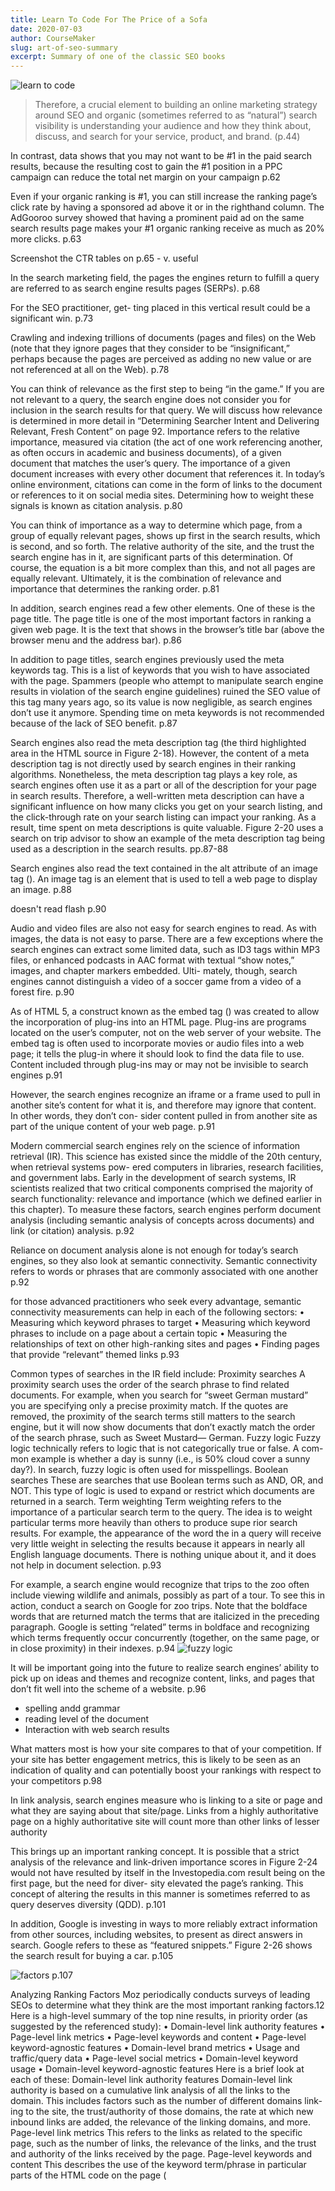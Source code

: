 ```yaml
---
title: Learn To Code For The Price of a Sofa
date: 2020-07-03
author: CourseMaker
slug: art-of-seo-summary
excerpt: Summary of one of the classic SEO books
---
```


![learn to code](../assets/learn-how-to-code/coding_laptop.jpg "code")

> Therefore, a crucial element to building an online marketing strategy around SEO and organic (sometimes referred 
>to as “natural”) search visibility is understanding your audience and how they think about, discuss, and search for 
>your service, product, and brand. (p.44)
>

In contrast, data shows that you may not want to be #1 in the paid search results, because the resulting cost to gain the #1 position in a PPC campaign can reduce the
total net margin on your campaign
p.62


Even if your organic ranking is #1, you can still increase the ranking page’s click rate by having a sponsored ad above it or in the righthand column. The AdGooroo survey showed that having a prominent paid ad on the same search results page makes your #1 organic ranking receive as much as 20% more clicks.
p.63

Screenshot the CTR tables on p.65 - v. useful


In the search marketing field, the pages the engines return to fulfill a query are referred to as search engine results pages (SERPs).
p.68


For the SEO practitioner, get- ting placed in this vertical result could be a significant win.
p.73

Crawling and indexing trillions of documents (pages and files) on the Web (note that they ignore pages that they consider to be “insignificant,” 
perhaps because the pages are perceived as adding no new value or are not referenced at all on the Web).
p.78

You can think of relevance as the first step to being “in the game.” If you are not relevant to a query, the search
engine does not consider you for inclusion in the search results for that query. We will discuss how relevance is 
determined in more detail in “Determining Searcher Intent and Delivering Relevant, Fresh Content” on page 92.
Importance refers to the relative importance, measured via citation (the act of one work referencing another, 
as often occurs in academic and business documents), of a given document that matches the user’s query. The 
importance of a given document increases with every other document that references it. In today’s online 
environment, citations can come in the form of links to the document or references to it on social media sites. 
Determining how to weight these signals is known as citation analysis.
p.80

You can think of importance as a way to determine which page, from a group of equally relevant pages, shows up first in the search results, 
which is second, and so forth. The relative authority of the site, and the trust the search engine has in it, 
are significant parts of this determination. Of course, the equation is a bit more complex than this, and not all 
pages are equally relevant. Ultimately, it is the combination of relevance and importance that determines the 
ranking order.
p.81

In addition, search engines read a few other elements. One of these is the page title. The page title is one of 
the most important factors in ranking a given web page. It is the text that shows in the browser’s title bar 
(above the browser menu and the address bar).
p.86

In addition to page titles, search engines previously used the meta keywords tag. This is a list of keywords that 
you wish to have associated with the page. Spammers (people who attempt to manipulate search engine results in 
violation of the search engine guidelines) ruined the SEO value of this tag many years ago, so its value is now 
negligible, as search engines don’t use it anymore. Spending time on meta keywords is not recommended because of 
the lack of SEO benefit.
p.87

Search engines also read the meta description tag (the third highlighted area in the HTML source in Figure 2-18). 
However, the content of a meta description tag is not directly used by search engines in their ranking algorithms.
Nonetheless, the meta description tag plays a key role, as search engines often use it as a part or all of the 
description for your page in search results. Therefore, a well-written meta description can have a significant 
influence on how many clicks you get on your search listing, and the click-through rate on your search listing 
can impact your ranking. As a result, time spent on meta descriptions is quite valuable.
Figure 2-20 uses a search on trip advisor to show an example of the meta description tag being used as a 
description in the search results.
pp.87-88



Search engines also read the text contained in the alt attribute of an image tag (<img>). An image tag is an element that is used to tell a web page to display an image.
p.88

doesn't read flash
p.90

Audio and video files are also not easy for search engines to read. As with images, the data is not easy to parse. There are a few exceptions where the search engines can extract some limited data, such as ID3 tags within MP3 files, or enhanced podcasts in AAC format with textual “show notes,” images, and chapter markers embedded. Ulti- mately, though, search engines cannot distinguish a video of a soccer game from a video of a forest fire.
p.90

As of HTML 5, a construct known as the embed tag (<embed>) was created to allow the incorporation of plug-ins into an HTML page. Plug-ins are programs located on the user’s computer, not on the web server of your website. The embed tag is often used to incorporate movies or audio files into a web page; it tells the plug-in where it should look to find the data file to use. Content included through plug-ins may or may not be invisible to search engines
p.91

However, the search engines recognize an iframe or a frame used to pull in another site’s content for what it is, and therefore may ignore that content. In other words, they don’t con- sider content pulled in from another site as part of the unique content of your web page.
p.91 

Modern commercial search engines rely on the science of information retrieval (IR). This science has existed since the middle of the 20th century, when retrieval systems pow- ered computers in libraries, research facilities, and government labs. Early in the development of search systems, IR scientists realized that two critical components comprised the majority of search functionality: relevance and importance (which we defined earlier in this chapter). To measure these factors, search engines perform document analysis (including semantic analysis of concepts across documents) and link (or citation) analysis.
p.92

Reliance on document analysis alone is not enough for today’s search engines, so they also look at semantic connectivity. Semantic connectivity refers to words or phrases that are commonly associated with one another
p.92

for those advanced practitioners who seek every advantage, semantic connectivity measurements can help in each of the following sectors:
• Measuring which keyword phrases to target
• Measuring which keyword phrases to include on a page about a certain topic • Measuring the relationships of text on other high-ranking sites and pages
• Finding pages that provide “relevant” themed links
p.93


Common types of searches in the IR field include:
Proximity searches
A proximity search uses the order of the search phrase to find related documents. For example, when you search for “sweet German mustard” you are specifying only a precise proximity match. If the quotes are removed, the proximity of the search terms still matters to the search engine, but it will now show documents that don’t exactly match the order of the search phrase, such as Sweet Mustard— German.
Fuzzy logic
Fuzzy logic technically refers to logic that is not categorically true or false. A com- mon example is whether a day is sunny (i.e., is 50% cloud cover a sunny day?). In search, fuzzy logic is often used for misspellings.
Boolean searches
These are searches that use Boolean terms such as AND, OR, and NOT. This type of logic is used to expand or restrict which documents are returned in a search.
Term weighting
Term weighting refers to the importance of a particular search term to the query. The idea is to weight particular terms more heavily than others to produce supe
rior search results. For example, the appearance of the word the in a query will receive very little weight in selecting the results because it appears in nearly all English language documents. There is nothing unique about it, and it does not help in document selection.
p.93


For example, a search engine would recognize that trips to the zoo often include viewing wildlife and animals, possibly as part of a tour.
To see this in action, conduct a search on Google for zoo trips. Note that the boldface words that are returned match the terms that are italicized in the preceding paragraph. Google is setting “related” terms in boldface and recognizing which terms frequently occur concurrently (together, on the same page, or in close proximity) in their indexes.
p.94
![fuzzy logic](../assets/art_seo/note_tours.png "code")

It will be important going into the future to realize search engines’ ability to pick 
up on ideas and themes and recognize content, links, and pages that don’t fit well into the scheme of a website.
p.96

- spelling andd grammar
- reading level of the document
- Interaction with web search results

What matters most is how your site compares to that of your competition. If your site has better engagement 
metrics, this is likely to be seen as an indication of quality and can potentially boost your rankings with 
respect to your competitors
p.98

In link analysis, search engines measure who is linking to a site or page and what they are saying about that site/page.
Links from a highly authoritative page on a highly authoritative site will count more than other links of lesser authority

This brings up an important ranking concept. It is possible that a strict analysis of the relevance and link-driven 
importance scores in Figure 2-24 would not have resulted by itself in the Investopedia.com result being on the
first page, but the need for diver- sity elevated the page’s ranking. This concept of altering the results in this
manner is sometimes referred to as query deserves diversity (QDD).
p.101


In addition, Google is investing in ways to more reliably extract information from other sources, including websites, to present as direct answers in search. Google refers to these as “featured snippets.” Figure 2-26 shows the search result for buying a car.
p.105

![factors](../assets/art_seo/factors_in_semantic_search.png)
p.107


Analyzing Ranking Factors
Moz periodically conducts surveys of leading SEOs to determine what they think are the most important ranking factors.12 Here is a high-level summary of the top nine results, in priority order (as suggested by the referenced study):
• Domain-level link authority features • Page-level link metrics
• Page-level keywords and content
• Page-level keyword-agnostic features • Domain-level brand metrics
• Usage and traffic/query data
• Page-level social metrics
• Domain-level keyword usage
• Domain-level keyword-agnostic features
Here is a brief look at each of these:
Domain-level link authority features
Domain-level link authority is based on a cumulative link analysis of all the links to the domain. This includes factors such as the number of different domains link- ing to the site, the trust/authority of those domains, the rate at which new inbound links are added, the relevance of the linking domains, and more.
Page-level link metrics
This refers to the links as related to the specific page, such as the number of links, the relevance of the links, and the trust and authority of the links received by the page.
Page-level keywords and content
This describes the use of the keyword term/phrase in particular parts of the HTML code on the page (<title> tag, <h1>, alt attributes, etc.).
Page-level features other than keywords
Factors included here are page elements such as the number of links on the page, number of internal links, number of followed links, number of “nofollow” links, and other similar factors.
Domain-level brand metrics
This factor includes search volume on the website’s brand name, mentions, whether it has a presence in social media, and other brand-related metrics.
Page-level traffic/query data
Elements of this factor are click-through rate to the page in the search results, bounce rate of visitors to the page, and other similar measurements.
Page-level social metrics
Social metrics considered include mentions, links, shares, likes, and other social media site–based metrics. It should be emphasized that many SEO practitioners believe that this is a ranking factor even though studies have since shown other- wise, and representatives from Google clearly state that social signals are not part of their algorithm.
Domain-level keyword usage
This refers to how keywords are used in the root or subdomain name, and how impactful that might be on search engine rankings.
Domain-level keyword-agnostic features
Major elements of this factor in the survey include the number of hyphens in the domain name, number of characters in the domain name, and domain name length.

[...]

Some other potential negative ranking factors include:
Malware being hosted on the site
The search engines will act rapidly to penalize sites that contain viruses or Trojans.
Cloaking
Search engines want publishers to show the same content to the search engine as is shown to users.
Pages on the sites with links for sale
Google has a strong policy against paid links, and sites that sell links may be penalized.
Content that advertises paid links on the site
As an extension of the prior negative ranking factor, promoting the sale of paid links may be a negative ranking factor.
Page speed
Back in 2010, Google’s Matt Cutts announced that Google was making page speed a ranking factor. In general, it is believed that this is a negative factor for pages that are exceptionally slow.

pp.108-110 [IMP]

http://appft1.uspto.gov/netacgi/nph-Parser?Sect1=PTO1&Sect2=HITOFF&d=PG01&p=1&u=/netahtml/PTO/srchnum.html&r=1&f=G&l=50&s1=%2220050071741%22.PGNR.&OS=DN/20050071741&RS=DN/20050071741

The site: query is notoriously inaccurate. You can obtain a more accu- rate count of the pages of your site indexed by 
Google by appending &start=990&filter=0 to the URL of a Google set for a search using the site: operator.
p.115


You can gain significant traffic by optimizing for video search engines and participating in them. 
Once again, these are binary files and the search engine cannot easily tell what is inside them.
p.125

Google has implemented a search engine focused just on blog search called Google Blog Search 
(misnamed because it is an RSS feed engine, not a blog engine). This search engine will respond to queries, 
but only searches blogs (more accurately, feeds) to determine the results. Figure 2-34 is an example search 
result for the search phrase barack obama.
p.127



• Owning the proper domain extension (e.g., .com.au, .uk, .fr, .de, .nl) for the country that your business is targeting
• Hosting your website in the country you are targeting (with a country-specific IP address)
• Registering with local search engines: — Google My Business
— Yahoo! Small Business
— Bing Places
• Having other sites from the same country link to you
• Using the native language on the site (an absolute requirement for usability)
• Helping Google serve the correct language or regional URL in the search results by adding the hreflang attribute (https://support.google.com/webmasters/answer/189077? hl=en)
• Placing your relevant local address data on major pages of the site
• Setting your geographic target in Google Search Console (you can read more
about this at http://bit.ly/country_targeting); note that Google does not really need
you to do this if your site is on a country code top-level domain (ccTLD), such as .de or .co.uk, as the preferred regional target is assumed
All of these factors act as strong signals to the search engines regarding the country you are targeting, and will make them more likely to show your site as a relevant local result.

pp.133-134

While SEO can be viewed as a project (and there are certainly situa- tions in which SEO “projects” exist) the best
investment, in our opinion, is to treat it as more of a process—one that is iterative and ongoing, and requires 
steady commitment from the stakeholders of an organization.
p.136


Developing an SEO strategy involves performing extensive keyword research (which we will discuss in Chapter 5) 
to determine which search queries people actually use.
p.137

Capturing that traffic could provide the manufacturer with incremental sales of its electric vehicles that 
it probably would not have gotten otherwise. Knowing these fac- tors, the SEO process involves developing 
a site architecture strategy (see Chapter 6) and a content development/editorial strategy (Chapter 7) to 
help the site’s pages achieve competitive search engine exposure for a broad range of potentially relevant terms.
p.137

SEO professionals must maintain a research process for analyz- ing how the search landscape is changing.
p.138


Navigational query
This is a query with the intent to arrive at a specific website or page (e.g., the per- son types in your company domain name, www.companyname.com, or simply types in the word facebook).
Informational query
This is a search performed to receive an answer to a broad or direct question, or to research and explore information around a specific topic with no specific source in mind (e.g., yoga poses).
Transactional query
A person who types in digital camera may be looking to buy one now, but it is equally possible that she is researching digital cameras to learn about how they are different from film cameras. This is an example of an initial transactional query, which can evolve in stages. For example, here are some other types of transactional queries that occur at a later stage in the buying cycle:
• The user types in best online digital camera store. Although there is no informa- tion in the query about which one she wants to buy, the intent is clearer that the searcher is seeking a store, not simply information about types of digital cameras.
• The searcher types in olympus OMD lowest price. The chances are very high that this user is looking to buy that particular camera.
Part of an SEO strategy is to understand how the various types of searches relate to the content and architecture of your website.
p.139-p.140


How people search for products like yours
Understanding what customers do when they are searching for products or serv- ices like yours is one of the most basic functions of SEO, which we will discuss in detail in Chapter 5. 
This involves mapping the actual search queries your target customers use when they go to a search engine.
p.141

You will need to understand both the broad and specific market categories that your products fall into, as each 
of these categories might relate to sections of your website that you will likely need to create. By having 
content areas of the site for those categories, you create the opportunity to obtain organic search traffic
related to those categories.
p.142


It has been debated since the late 1990s: whether content is king in SEO. Not only is content king for SEO 
purposes, but as the main driver of engagement on the Web, it is also one of the most important elements of any 
online effort. Development of high- quality, engaging content for your users increases the available real estate 
for organic search queries; provides your users reason to enjoy your site and compels them to become customers; 
and invites promotion and exposure through users sharing your content online, on social media platforms and via 
direct links from other websites. Determining your available content assets is the first step toward leveraging 
them within the context of SEO. You may have a deep library of “how to” content, great tes- timonial or product 
demonstration videos, a unique photo gallery, or an awesome tool that people are interested in using. All of 
these content types can be invaluable in building a world-class website that does well in both search engines 
and the overall web ecosystem.
p.142

To get a very quick read on keyword competitiveness, use the Google AdWords Key- word Planner to see what your 
cost per click (CPC) could be if you bid on your target phrase in a pay-per-click (PPC) campaign. Higher CPC 
prices in Google AdWords often mean that the terms are more competitive in organic search as well.
p.145


## SEO for ecommerce
Keyword targeting
PPC advertising is an excellent way to test the efficacy and potential ROI of key- word targets. Find those 
that have reasonable traffic and convert well, and pursue them further. You’ll often find that the more specific 
the query is—brand- inclusive, product-inclusive, and so on—the more likely visitors are to make the purchase. 
The best use of this tactic is for generic terms that you will find harder to win on than brand/company named 
terms, so you can decide if they are worth the effort.

Your site will need to provide interesting, unique, and accessible content for both users and search engines in 
order to begin gaining traction in organic search. The links and social sharing that come from such content are 
highly influential in increasing overall site traffic, as well as improving organic search performance. Creating 
link-worthy, deeply engaging content should be the primary focus of any website seeking search and referral 
traffic, and should be incorporated into both the content development and SEO strategies. Manual link building 
is always an option, but scalable strategies that leverage a community or customers can be equally, or even more, 
valuable. Remember: content that keeps users on the page, instead of prompting them to click away rapidly, is a 
signal of quality and also serves to increase the value of traffic to the page (improving page monetization 
through advertising).
p.147


To bring this all together successfully, your objectives, strategies, and tactics need to be aligned, and they 
need to take into account your market, your business, and the com- petition. Don’t spread yourself too thin. 
Remember to ask yourself the tough ques- tions, such as:
• Does your company need direct sales, traffic, branding, or some combination of these?
• Are there specific influencers you’re trying to reach with a message?
• Is the organization/brand subject to potentially negative material that needs to be controlled/mitigated?
• Do you have products/services you sell, either directly over the Web or through leads established online?
• Do you have the resources to develop new, unique, and interesting content?

As we outlined previously in this chapter, your technology choices can have a major impact on your SEO results. 
The following is an outline of the most important issues to address at the outset:
Dynamic URLs
Dynamic URLs are URLs for dynamic web pages (which have content generated “on the fly” by user requests). 
These URLs are generated in real time as the result of specific queries to a site’s database—for example, a 
search for leather bag on Etsy results in the dynamic search result URL https://www.etsy.com/search?q=leather%20ba
g. However, Etsy also has a static URL for a static page showing leather bags at 
https://www.etsy.com/market/leather_bag.
Although Google has stated for some time that dynamic URLs are not a problem for the search engine to crawl, 
it is wise to make sure your dynamic URLs are not “running wild” by checking that your CMS does not render your 
pages on URLs with too many convoluted parameters. In addition, be sure to make proper use of rel="canonical", as 
outlined by Google (http://bit.ly/canonical_urls).
Finally, while dynamic URLs are crawlable, don’t overlook the value of static URLs for the purpose of controlling
your URL structure for brevity, descriptiveness, user-friendliness, and ease of sharing.

Session IDs or user IDs in the URL
It used to be very common for a CMS to track individual users surfing a site by adding a tracking code to the 
end of the URL. Although this worked well for this purpose, it was not good for search engines, because they saw 
each URL as a dif- ferent page rather than a variant of the same page. Make sure your CMS does not ever serve up
session IDs. If you are not able to do this, make sure you use rel="canonical" on your URLs 

Superfluous parameters in the URL
Related to the preceding two items is the notion of extra characters being present in the URL. This may bother search 
engines, and it interferes with the user experi- ence for your site.

Links or content based in Flash
Search engines often cannot see links and content implemented with Flash tech- nology. Have a plan to expose 
your links and content in simple HTML text, and be aware of Flash’s limitations.

Content behind forms (including pull-down lists)
Making content accessible only after the user has completed a form (such as a login) or made a selection from an
improperly implemented pull-down list is a great way to hide content from the search engines. Do not use these 
techniques unless you want to hide your content!

Temporary (302) redirects
This is also a common problem in web server platforms and content management systems. The 302 redirect blocks a
search engine from recognizing that you have permanently moved the content, and it can be very problematic for
SEO, as 302 redirects block the passing of PageRank. Make sure the default redirect your systems use is a 301,
or learn how to configure it so that it becomes the default.

pp.159-160


Anchor text has generally been one of the golden opportunities of internal linking, and exact-match keyword 
anchor text was generally the protocol for internal linking for many years. However, in these days of aggressive
anchor text abuse (and crack- down by the search engines), while keyword-infused anchor text in internal links 
is still often the most intuitive and user-friendly, we generally advocate for a more broad-minded approach 
to crafting internal anchor text. Use descriptive text in your internal links and avoid using irrelevant text 
such as “More” or “Click here.” Try to be as specific and contextually relevant as possible and include phrases 
when appropriate within your link text
pp.162-163

Use breadcrumb navigation

Standard SEO advice is to keep the site architecture as flat as possible, to minimize clicks from the home page 
to important content. The bottom line is that you need to plan out a site structure that is as flat as you can 
reasonably make it without compro- mising your user experience.

p.164


Server rendering versus client-Only rendering. If the website owner doesn’t care about achieving top ranking, and the only goal is getting indexed—and, the only goal is to get indexed by Google, not any other search engine—then it is OK to do client- only rendering with Angular. Google has gotten very good recently at indexing client rendered HTML. If you go down this route, you will need to do the following:
1. Enable push state in Angular so you get pretty URLs without the hash.
2. Implement UI Router or the new Component Router in Angular so you can map URLs to pages.
3. Follow all normal SEO best practices for page titles, URLs, content, etc. Nothing changes here.
4. Optimize the heck out of the initial page load—a major mistake many make is thinking initial page load time for client-rendered apps doesn’t matter, but it does!

p.165


# Elements of an Audit
- Page load time
- Mobile-friendliness
- Usability
- Accessibility/spiderability
Make sure the site is friendly to search engine spiders (discussed in more detail in 
“Making Your Site Accessible to Search Engines” on page 259 and “Creating an Optimal Information Architecture” 
on page 267).

Search engine health checks
Here are some quick health checks:
• Perform a site:<yourdomain.com> search in the search engines to check how many of your pages appear 
to be in the index. Compare this to the number of unique pages you believe you have on your site. Also, check 
indexation numbers in your Google Search Console and Bing Webmaster Tools accounts.
• Check the Google cache to make sure the cached versions of your pages look the same as the live versions.
• Check to ensure major search engine Search Console and Webmaster Tools accounts have been verified for the 
domain (and any subdomains, for mobile or other content areas). Google and Bing currently offer site owner 
validation to “peek” under the hood of how the engines view your site.
• Test a search on your brand terms to make sure you are ranking for them (if not, you may be suffering from a penalty; 
be sure to check your associated Search Console/Webmaster Tools accounts to see if there are any identifiable penalties, or any other helpful information).

Keyword health checks
Are the right keywords being targeted? Does the site architecture logically flow from the way users search on 
related keywords? Does more than one page target the same exact keyword (a.k.a. keyword cannibalization)? 
We will discuss these items in “Key- word Targeting” on page 297.

Duplicate content checks
The first thing you should do is make sure the non-www versions of your pages (i.e., http://yourdomain.com) 
301-redirect to the www versions (i.e., http://www.yourdo- main.com), or vice versa (this is often called the 
canonical redirect). While you are at it, check that you don’t have https: pages that are duplicates of your 
http: pages. You should check the rest of the content on the site as well.

URL checks
Make sure you have clean, short, descriptive URLs. Descriptive means keyword-rich but not keyword-stuffed 
(e.g., site.com/outerwear/mens/hats is keyword-rich; site.com/outer- wear/mens/hat-hats-hats-for-men is 
keyword-stuffed!). You don’t want parameters appended (have a minimal number if you must have any), and you want 
them to be simple and easy for users (and search engine spiders) to understand.

HTML <title> tag review
Make sure the <title> tag on each page of the site is unique and descriptive. If you want to include your company 
brand name in the title, consider putting it at the end of the <title> tag, not at the beginning, as placing 
keywords at the front of a page title (generally referred to as prominence) brings ranking benefits. Also check 
to ensure the <title> tag is fewer than 70 characters long, or 512 pixels wide.

Content review
Do the main pages of the site have enough text content to engage and satisfy a site visitor? Do these pages all 
make use of header tags? A subtler variation of this is mak- ing sure the number of pages with little content on 
the site is not too high compared to the total number of pages on the site.

Meta tag review
Check for a meta robots tag on the pages of the site. If you find one, you may have already spotted trouble. 
An unintentional noindex or nofollow value (we define these in “Content Delivery and Search Spider Control” 
on page 334) could adversely affect your SEO efforts.
Also make sure every page has a unique meta description. If for some reason that is not possible, consider 
removing the meta description altogether. Although the meta description tags are generally not a direct factor 
in ranking, they may well be used in duplicate content calculations, and the search engines frequently use them 
as the description for your web page in the SERPs; therefore, they can affect click-though rate.


Sitemaps file and robots.txt file verification
Use the Google Search Console “Robots.txt fetch” to check your robots.txt file. Also verify that your Sitemap file 
is correctly identifying all of your site pages.

URL redirect checks
Check all redirects to make sure the right redirect is in place, and it is pointing to the correct destination URL.
This also includes checking that the canonical redirect is properly implemented. Use a server header checker such 
as Redirect Check or RedirectCh- ecker.org, or when using Firefox, install the browser extension Redirect Check 
Client.

Internal linking checks
Look for pages that have excessive links. As discussed earlier, make sure the site makes intelligent use of 
anchor text in its internal links. This is a user-friendly opportunity to inform users and search engines what 
the various pages of your site are about. Don’t abuse it, though. For example, if you have a link to your home 
page in your global navigation (which you should), call it “Home” instead of picking your juiciest keyword. 
The search engines can view that particular practice as spammy, and it does not engender a good user experience.

You should link out to quality websites. It is good for users, and it is likely to bring you ranking benefits 
(through building trust and relevance based on what sites you link to).

Avoidance of unnecessary subdomains
The engines may not apply the entirety of a domain’s trust and link authority weight to subdomains. This is 
largely due to the fact that a subdomain could be under the control of a different party, and therefore in the 
search engine’s eyes it needs to be separately evaluated.

External linking
Check the inbound links to the site by performing a backlink analysis. Use a backlinking tool such as 
LinkResearchTools, Open Site Explorer, Majestic SEO, or Ahrefs Site Explorer & Backlink Checker to collect data 
about your links. Look for bad patterns in the anchor text, such as 87% of the links having the critical keyword
for the site in them. Unless the critical keyword happens to also be the name of the company, this is a sure 
sign of trouble. This type of distribution is quite likely the result of link purchas- ing or other manipulative
behavior, and will (if it hasn’t already) likely earn you a manual Google penalty or trigger Google’s Penguin
algorithm to lower your rankings.

On the flip side, make sure the site’s critical topics and keywords are showing up sometimes. A lack of the 
topically related anchor text is not entirely good, either. You need to find a balance, and err on the side of 
caution, intuitiveness, and usability.

Also check that there are links to pages other than the home page. These are often called deep links
https://bloggingx.com/deep-linking-for-seo/

Image alt attributes
Do all the images have relevant, keyword-rich alt attribute text and filenames?


The Importance of Keyword Reviews

Step 1: Keyword research
It is vital to examine your topic and keyword strategy as early as possible in any SEO effort. 
You can read about this in more detail in Chapter 5.

Step 2: Site architecture
Coming up with architecture for a website can be very tricky. At this stage, you need to look at your keyword 
research and the existing site (to make as few changes as pos- sible). You can think of this in terms of your 
site map.

You need a hierarchy that leads site visitors to your high-value pages (i.e., the pages where conversions are 
most likely to occur). Obviously, a good site hierarchy allows the parents of your “money pages” to rank for 
relevant keywords, which are likely to be shorter tail.

Step 3: Keyword mapping
Once you have a list of keywords and a good sense of the overall architecture, start mapping the major 
relevant keywords to URLs

Step 4: Site review
Once you are armed with your keyword mapping, the rest of the site review will flow more easily

pp.165-172 [key pages]


As mentioned earlier, other valuable sources of data include Google Search Console and Bing Webmaster Tools. We cover these extensively in “Using Search Engine–Sup- plied SEO Tools” on page 841.
From a planning perspective, you will want to get these tools in place as soon as possi- ble
p.178


Understanding the competition should be a key component of planning your SEO strategy. The first step is to 
understand who your competitors in the search results really are. It can often be small players who give you
a run for your money.
p.179
How do you know whether a top-ranking site is playing by the rules? Look for dubi- ous links to the site using a 
backlink analysis tool such as Majestic SEO or Open Site Explorer (discussed earlier in this chapter)


Let’s assume your investigation has led you to identify several competitors who are gaining excellent search 
placement using legitimate, intelligent tactics. Now it is time to identify their strategy and tactics:
What keywords are they targeting?
You can determine this by looking at the page titles (up in the bar above the address bar at the top of your 
web browser, which also appears in the search results listings) of each competitor’s home page and product 
category pages. You can also use various online tools to see what keywords they may be targeting with PPC 
advertising; while it’s not always an indication that they are investing in SEO, you can still get a solid 
grasp on their overall keyword strategy.
Who’s linking to their home page, or to their top-selling product pages and category pages?
A link popularity checker can be quite helpful in analyzing this.
If it is a database-driven site, what technology workarounds are they using to get search engine spiders 
such as Googlebot to cope with the site being dynamic?
Nearly all the technology workarounds are tied to the ecommerce platforms the competitors are running. 
You can check to see whether they are using the same server software as you by using the “What’s that 
site running?” tool. Figure 4-9 shows a screenshot of a segment of the results for HSN.com.
p.181




Keyword Research
p.193
**Detailed Notes**

Keyword research tools provide valuable insight into the thinking of your potential customers. When users go 
to search engines and type out their search query, they may use language that is entirely different from what 
you expect.

As we laid out in Chapter 1, searchers often go through a progression where they try certain searches, check out
some sites, refine their searches, and repeat this process until they finally find what they want. 

>Taking the time to understand typical search sequences is one aspect that impacts your keyword strategy.

p.194

It is wonderful to deal with keywords that have 5,000 searches per day, or even 500 searches per day, but in 
reality these “popular” search terms may actually comprise less than 30% of the overall searches performed on 
the Web. The remaining 70% lie in what’s commonly called the “long tail” of search
p.194

What this means from an SEO perspective is that the exact query a user may be searching for is less important 
than the intent behind it. While keyword research is still crucial, creating pages highly optimized to a specific
keyword is less important than creating extremely high-quality, unique content that answers the need or question 
behind the keyword query.

One easy way to begin this process is to gather your team in a conference room and then follow these steps:
1. Produce a list of key one- to three-word phrases that describe your products/services.
2. Spend some time coming up with synonyms that your potential customers might use for those products and services. Use a thesaurus to help you with this process.
3. Create a taxonomy of all the areas of focus in your industry. It can be helpful to imagine creating a directory for all the people, projects, ideas, and companies connected to your site. You can also look at sites that are leaders in the industry and study their site hierarchy as a way to start your thinking about a taxonomy.
4. Broaden your list by thinking of higher-level terms and topics of which your prod- ucts or services are a subset.
5. Review your existing site and extract what appear to be key phrases from your site.
6. Review industry association and/or media sites to see what phrases they use to discuss your topic area.
7. List all of your various brand terms.
8. List all of your products. If your site has a massive number of products, consider stepping back a level (or two) and listing the categories and subcategories.
9. Have your team imagine that they are potential customers, and ask them what they would type into a search engine if they were looking for something similar to your product or service.
10. Supplement this by asking some people outside your business what they would search for, preferably people who are not directly associated with the company. Consider also the value of performing actual market research with a test group of consumers in your demographic, and ask them the same question.
11. Use various tools (such as Google Search Console) to see what terms people are already using to come to your site, or what terms they are using within your site search tool if you have one.
p.200

1. Review your competitors’ websites and see what keywords and phrases they use for their products and services that compete with yours. Look also for unique var- iations and synonyms they incorporate into their language, and see if these indi- cate shifting trends in vernacular in your industry.
2. Record what nonbrand terms they use for their business.
3. Read any articles they have written that are published on sites other than their own.
4. Observe what the media may have had to say about them.
p.201

If you are new to keyword research, consider starting with the Google AdWords Key- word Planner (which is free 
with an AdWords account) and at least one of the paid tools, such as KeywordDiscovery.com. This will give you a 
rich, varied data set with which to begin your keyword research. Over time you can experiment with the other 
tools and adjust your process as you find tools that you prefer for one task or another.
p.202

Related terms
Several of the engines offer “related” terms, including Google, Yahoo!, Bing, Ask, and Yippy (which shows 
related terms in clusters, as shown in Figure 5-2). This data can be invaluable if you’re looking to find 
related terms that may not have come up through competitive analysis or brainstorming.
p.203


The Keyword Planner offers some useful information about your keyword campaigns, such as suggestions for 
similar keywords, an estimate of the keyword’s popularity, ad costs and positions, general search volume 
trend information, and keyword campaign suggestions for your site or your competi- tor’s site. The tool is 
great for compiling a lot of general information about a keyword.
p.212

Google Trends is a great, easy tool for comparing keywords and identifying which term is more popular than 
the other; in addition, you can examine this data over many years with seasonality factored in
p.214
---
Open questions:

- Better to focus on a specific post for link building or just the root domain?
- Can I cross-post blog content on reddit/IH without a duplicate penalty? 

---

*If you found this guide useful, please consider [signing up to our mailing list](/), as we produce quality content 
on a regular basis*